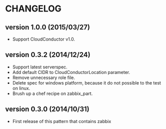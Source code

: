 CHANGELOG
=========

## version 1.0.0 (2015/03/27)

  - Support CloudConductor v1.0.

## version 0.3.2 (2014/12/24)

  - Support latest serverspec.
  - Add default CIDR to CloudConductorLocation parameter.
  - Remove unnecessary role file.
  - Delete spec for windows platform, because it do not possible to the test on linux.
  - Brush up a chef recipe on zabbix_part.

## version 0.3.0 (2014/10/31)

  - First release of this pattern that contains zabbix

